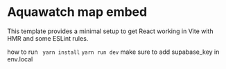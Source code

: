 # Aquawatch map embed

This template provides a minimal setup to get React working in Vite with HMR and some ESLint rules.

how to run
` yarn install`
`yarn run dev`
make sure to add supabase_key in env.local
